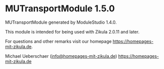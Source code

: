 # MUTransportModule 1.5.0

MUTransportModule generated by ModuleStudio 1.4.0.

This module is intended for being used with Zikula 2.0.11 and later.

For questions and other remarks visit our homepage https://homepages-mit-zikula.de.

Michael Ueberschaer (info@homepages-mit-zikula.de)
https://homepages-mit-zikula.de
